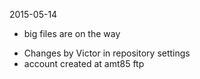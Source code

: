 2015-05-14

+ big files are on the way
* Changes by Victor in repository settings
* account created at amt85 ftp